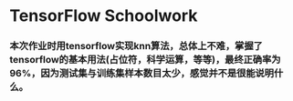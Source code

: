 # TensorFlow Schoolwork

### 本次作业时用tensorflow实现knn算法，总体上不难，掌握了tensorflow的基本用法(占位符，科学运算，等等)，最终正确率为96%，因为测试集与训练集样本数目太少，感觉并不是很能说明什么。